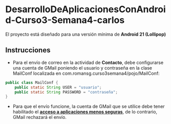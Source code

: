 # DesarrolloDeAplicacionesConAndroid-Curso3-Semana4-carlos

El proyecto está diseñado para una versión mínima de **Android 21 (Lollipop)**

## Instrucciones

* Para el envío de correo en la actividad de **Contacto**, debe configurarse una cuenta de GMail poniendo el usuario y contraseña en la clase MailConf localizada en com.romansg.curso3semana4/pojo/MailConf:

```java
public class MailConf {
    public static String USER = "usuario";
    public static String PASSWORD = "contraseña";
}
```

* Para que el envío funcione, la cuenta de GMail que se utilice debe tener habilitado el [**acceso a aplicaciones menos seguras**](https://myaccount.google.com/lesssecureapps), de lo contrario, GMail rechazará el envío.
